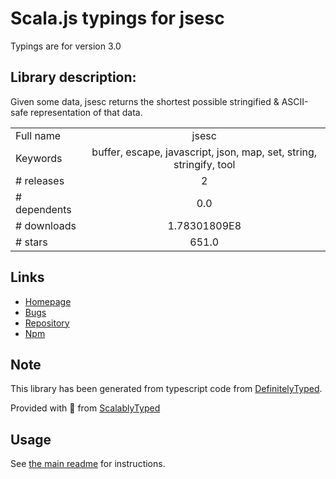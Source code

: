 
# Scala.js typings for jsesc

Typings are for version 3.0

## Library description:
Given some data, jsesc returns the shortest possible stringified & ASCII-safe representation of that data.

|                    |                 |
| ------------------ | :-------------: |
| Full name          | jsesc |
| Keywords           | buffer, escape, javascript, json, map, set, string, stringify, tool |
| # releases         | 2 |
| # dependents       | 0.0 |
| # downloads        | 1.78301809E8 |
| # stars            | 651.0 |

## Links
- [Homepage](https://mths.be/jsesc)
- [Bugs](https://github.com/mathiasbynens/jsesc/issues)
- [Repository](https://github.com/mathiasbynens/jsesc)
- [Npm](https://www.npmjs.com/package/jsesc)
    


## Note
This library has been generated from typescript code from [DefinitelyTyped](https://definitelytyped.org).

Provided with :purple_heart: from [ScalablyTyped](https://github.com/oyvindberg/ScalablyTyped)

## Usage
See [the main readme](../../readme.md) for instructions.


